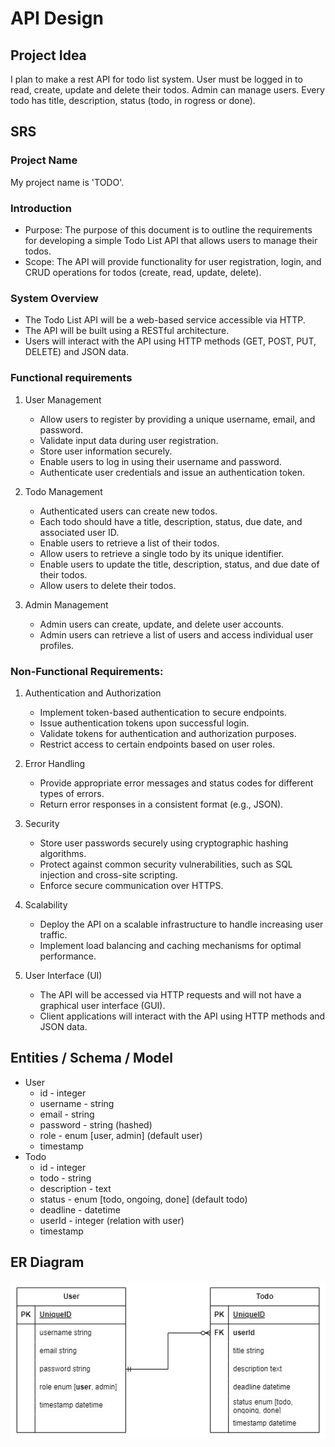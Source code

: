 # API Design

## Project Idea

I plan to make a rest API for todo list system. User must be logged in to read, create, update and delete their todos. Admin can manage users. Every todo has title, description, status (todo, in rogress or done).

## SRS

### Project Name

My project name is 'TODO'.

### Introduction

- Purpose: The purpose of this document is to outline the requirements for developing a simple Todo List API that allows users to manage their todos.
- Scope: The API will provide functionality for user registration, login, and CRUD operations for todos (create, read, update, delete).

### System Overview

- The Todo List API will be a web-based service accessible via HTTP.
- The API will be built using a RESTful architecture.
- Users will interact with the API using HTTP methods (GET, POST, PUT, DELETE) and JSON data.

### Functional requirements

1. User Management
    - Allow users to register by providing a unique username, email, and password.
    - Validate input data during user registration.
    - Store user information securely.
    - Enable users to log in using their username and password.
    - Authenticate user credentials and issue an authentication token.

2. Todo Management
    - Authenticated users can create new todos.
    - Each todo should have a title, description, status, due date, and associated user ID.
    - Enable users to retrieve a list of their todos.
    - Allow users to retrieve a single todo by its unique identifier.
    - Enable users to update the title, description, status, and due date of their todos.
    - Allow users to delete their todos.

3. Admin Management
    - Admin users can create, update, and delete user accounts.
    - Admin users can retrieve a list of users and access individual user profiles.

### Non-Functional Requirements:

1. Authentication and Authorization
    - Implement token-based authentication to secure endpoints.
    - Issue authentication tokens upon successful login.
    - Validate tokens for authentication and authorization purposes.
    - Restrict access to certain endpoints based on user roles.

2. Error Handling
    - Provide appropriate error messages and status codes for different types of errors.
    - Return error responses in a consistent format (e.g., JSON).

3. Security
    - Store user passwords securely using cryptographic hashing algorithms.
    - Protect against common security vulnerabilities, such as SQL injection and cross-site scripting.
    - Enforce secure communication over HTTPS.

4. Scalability
    - Deploy the API on a scalable infrastructure to handle increasing user traffic.
    - Implement load balancing and caching mechanisms for optimal performance.

5. User Interface (UI)
    - The API will be accessed via HTTP requests and will not have a graphical user interface (GUI).
    - Client applications will interact with the API using HTTP methods and JSON data.

## Entities / Schema / Model

- User
    - id - integer
    - username - string
    - email - string
    - password - string (hashed)
    - role - enum [user, admin] (default user)
    - timestamp
- Todo
    - id - integer
    - todo - string
    - description - text
    - status - enum [todo, ongoing, done] (default todo)
    - deadline - datetime
    - userId - integer (relation with user)
    - timestamp

## ER Diagram

![ER Diagram](./images/todo.jpg)
